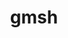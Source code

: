 ---
title: "gmsh"
layout: cache
categories: [package, develop]
meta: {"versions": ["4.13.1"], "compilers": ["gcc@=11.4.0", "oneapi@=2024.2.1"], "oss": ["ubuntu22.04"], "platforms": ["linux"], "targets": ["x86_64_v3"], "stacks": ["e4s", "e4s-oneapi", "root"], "num_specs": 31, "num_specs_by_stack": {"root": 31, "e4s": 21, "e4s-oneapi": 10}}
spec_details: [{"hash": "5e66g33pfz6q3ncf22em5ilpds5q3pyc", "compiler": "gcc@=11.4.0", "versions": ["4.13.1"], "os": "ubuntu22.04", "platform": "linux", "target": "x86_64_v3", "variants": ["+alglib", "build_system=cmake", "build_type=Release", "~cairo", "+cgns", "+compression", "~eigen", "~external", "+fltk", "generator=make", "+gmp", "~hdf5", "~ipo", "+med", "+metis", "+mmg", "+mpi", "+netgen", "~oce", "+opencascade", "~openmp", "~petsc", "~privateapi", "+shared", "~slepc", "~tetgen", "+voropp"], "stacks": ["root", "e4s"], "size": "-", "tarball": "https://binaries.spack.io/develop/build_cache/linux-ubuntu22.04-x86_64_v3/gcc-11.4.0/gmsh-4.13.1/linux-ubuntu22.04-x86_64_v3-gcc-11.4.0-gmsh-4.13.1-5e66g33pfz6q3ncf22em5ilpds5q3pyc.spack"}, {"hash": "6bityspcfg2rdswfonqh2zqh5c2mggod", "compiler": "gcc@=11.4.0", "versions": ["4.13.1"], "os": "ubuntu22.04", "platform": "linux", "target": "x86_64_v3", "variants": ["+alglib", "build_system=cmake", "build_type=Release", "~cairo", "+cgns", "+compression", "~eigen", "~external", "+fltk", "generator=make", "+gmp", "~hdf5", "~ipo", "+med", "+metis", "+mmg", "+mpi", "+netgen", "~oce", "+opencascade", "~openmp", "~petsc", "~privateapi", "+shared", "~slepc", "~tetgen", "+voropp"], "stacks": ["root", "e4s"], "size": "-", "tarball": "https://binaries.spack.io/develop/build_cache/linux-ubuntu22.04-x86_64_v3/gcc-11.4.0/gmsh-4.13.1/linux-ubuntu22.04-x86_64_v3-gcc-11.4.0-gmsh-4.13.1-6bityspcfg2rdswfonqh2zqh5c2mggod.spack"}, {"hash": "tehq4g47uuwidgozhw342iucqj26qhct", "compiler": "gcc@=11.4.0", "versions": ["4.13.1"], "os": "ubuntu22.04", "platform": "linux", "target": "x86_64_v3", "variants": ["+alglib", "build_system=cmake", "build_type=Release", "~cairo", "+cgns", "+compression", "~eigen", "~external", "+fltk", "generator=make", "+gmp", "~hdf5", "~ipo", "+med", "+metis", "+mmg", "+mpi", "+netgen", "~oce", "+opencascade", "~openmp", "~petsc", "~privateapi", "+shared", "~slepc", "~tetgen", "+voropp"], "stacks": ["root", "e4s"], "size": "-", "tarball": "https://binaries.spack.io/develop/build_cache/linux-ubuntu22.04-x86_64_v3/gcc-11.4.0/gmsh-4.13.1/linux-ubuntu22.04-x86_64_v3-gcc-11.4.0-gmsh-4.13.1-tehq4g47uuwidgozhw342iucqj26qhct.spack"}, {"hash": "ke4wgxuwg65lyyoiog6xwpciqpllmioq", "compiler": "gcc@=11.4.0", "versions": ["4.13.1"], "os": "ubuntu22.04", "platform": "linux", "target": "x86_64_v3", "variants": ["+alglib", "build_system=cmake", "build_type=Release", "~cairo", "+cgns", "+compression", "~eigen", "~external", "+fltk", "generator=make", "+gmp", "~hdf5", "~ipo", "+med", "+metis", "+mmg", "+mpi", "+netgen", "~oce", "+opencascade", "~openmp", "~petsc", "~privateapi", "+shared", "~slepc", "~tetgen", "+voropp"], "stacks": ["root", "e4s"], "size": "-", "tarball": "https://binaries.spack.io/develop/build_cache/linux-ubuntu22.04-x86_64_v3/gcc-11.4.0/gmsh-4.13.1/linux-ubuntu22.04-x86_64_v3-gcc-11.4.0-gmsh-4.13.1-ke4wgxuwg65lyyoiog6xwpciqpllmioq.spack"}, {"hash": "3xomu3tslflwvd5cayxqakozhc5t7uvg", "compiler": "gcc@=11.4.0", "versions": ["4.13.1"], "os": "ubuntu22.04", "platform": "linux", "target": "x86_64_v3", "variants": ["+alglib", "build_system=cmake", "build_type=Release", "~cairo", "+cgns", "+compression", "~eigen", "~external", "+fltk", "generator=make", "+gmp", "~hdf5", "~ipo", "+med", "+metis", "+mmg", "+mpi", "+netgen", "~oce", "+opencascade", "~openmp", "~petsc", "~privateapi", "+shared", "~slepc", "~tetgen", "+voropp"], "stacks": ["root", "e4s"], "size": "-", "tarball": "https://binaries.spack.io/develop/build_cache/linux-ubuntu22.04-x86_64_v3/gcc-11.4.0/gmsh-4.13.1/linux-ubuntu22.04-x86_64_v3-gcc-11.4.0-gmsh-4.13.1-3xomu3tslflwvd5cayxqakozhc5t7uvg.spack"}, {"hash": "z5cmj3rk4tjj5q7pmy5yajpbh5cwvu6d", "compiler": "gcc@=11.4.0", "versions": ["4.13.1"], "os": "ubuntu22.04", "platform": "linux", "target": "x86_64_v3", "variants": ["+alglib", "build_system=cmake", "build_type=Release", "~cairo", "+cgns", "+compression", "~eigen", "~external", "+fltk", "generator=make", "+gmp", "~hdf5", "~ipo", "+med", "+metis", "+mmg", "+mpi", "+netgen", "~oce", "+opencascade", "~openmp", "~petsc", "~privateapi", "+shared", "~slepc", "~tetgen", "+voropp"], "stacks": ["root", "e4s"], "size": "-", "tarball": "https://binaries.spack.io/develop/build_cache/linux-ubuntu22.04-x86_64_v3/gcc-11.4.0/gmsh-4.13.1/linux-ubuntu22.04-x86_64_v3-gcc-11.4.0-gmsh-4.13.1-z5cmj3rk4tjj5q7pmy5yajpbh5cwvu6d.spack"}, {"hash": "bndo65bovt4shf6iu3wjqevrbgk7dmuv", "compiler": "gcc@=11.4.0", "versions": ["4.13.1"], "os": "ubuntu22.04", "platform": "linux", "target": "x86_64_v3", "variants": ["+alglib", "build_system=cmake", "build_type=Release", "~cairo", "+cgns", "+compression", "~eigen", "~external", "+fltk", "generator=make", "+gmp", "~hdf5", "~ipo", "+med", "+metis", "+mmg", "+mpi", "+netgen", "~oce", "+opencascade", "~openmp", "~petsc", "~privateapi", "+shared", "~slepc", "~tetgen", "+voropp"], "stacks": ["root", "e4s"], "size": "-", "tarball": "https://binaries.spack.io/develop/build_cache/linux-ubuntu22.04-x86_64_v3/gcc-11.4.0/gmsh-4.13.1/linux-ubuntu22.04-x86_64_v3-gcc-11.4.0-gmsh-4.13.1-bndo65bovt4shf6iu3wjqevrbgk7dmuv.spack"}, {"hash": "to6irdriiaitf6lmwjbhqxwtffy7ee72", "compiler": "gcc@=11.4.0", "versions": ["4.13.1"], "os": "ubuntu22.04", "platform": "linux", "target": "x86_64_v3", "variants": ["+alglib", "build_system=cmake", "build_type=Release", "~cairo", "+cgns", "+compression", "~eigen", "~external", "+fltk", "generator=make", "+gmp", "~hdf5", "~ipo", "+med", "+metis", "+mmg", "+mpi", "+netgen", "~oce", "+opencascade", "~openmp", "~petsc", "~privateapi", "+shared", "~slepc", "~tetgen", "+voropp"], "stacks": ["root", "e4s"], "size": "-", "tarball": "https://binaries.spack.io/develop/build_cache/linux-ubuntu22.04-x86_64_v3/gcc-11.4.0/gmsh-4.13.1/linux-ubuntu22.04-x86_64_v3-gcc-11.4.0-gmsh-4.13.1-to6irdriiaitf6lmwjbhqxwtffy7ee72.spack"}, {"hash": "g7yoy4ragty7q2womhcehvq7ru6ocivv", "compiler": "gcc@=11.4.0", "versions": ["4.13.1"], "os": "ubuntu22.04", "platform": "linux", "target": "x86_64_v3", "variants": ["+alglib", "build_system=cmake", "build_type=Release", "~cairo", "+cgns", "+compression", "~eigen", "~external", "+fltk", "generator=make", "+gmp", "~hdf5", "~ipo", "+med", "+metis", "+mmg", "+mpi", "+netgen", "~oce", "+opencascade", "~openmp", "~petsc", "~privateapi", "+shared", "~slepc", "~tetgen", "+voropp"], "stacks": ["root", "e4s"], "size": "-", "tarball": "https://binaries.spack.io/develop/build_cache/linux-ubuntu22.04-x86_64_v3/gcc-11.4.0/gmsh-4.13.1/linux-ubuntu22.04-x86_64_v3-gcc-11.4.0-gmsh-4.13.1-g7yoy4ragty7q2womhcehvq7ru6ocivv.spack"}, {"hash": "5yrajsoc7q2af72krz2abplwuqk7fh3l", "compiler": "gcc@=11.4.0", "versions": ["4.13.1"], "os": "ubuntu22.04", "platform": "linux", "target": "x86_64_v3", "variants": ["+alglib", "build_system=cmake", "build_type=Release", "~cairo", "+cgns", "+compression", "~eigen", "~external", "+fltk", "generator=make", "+gmp", "~hdf5", "~ipo", "+med", "+metis", "+mmg", "+mpi", "+netgen", "~oce", "+opencascade", "~openmp", "~petsc", "~privateapi", "+shared", "~slepc", "~tetgen", "+voropp"], "stacks": ["root", "e4s"], "size": "-", "tarball": "https://binaries.spack.io/develop/build_cache/linux-ubuntu22.04-x86_64_v3/gcc-11.4.0/gmsh-4.13.1/linux-ubuntu22.04-x86_64_v3-gcc-11.4.0-gmsh-4.13.1-5yrajsoc7q2af72krz2abplwuqk7fh3l.spack"}, {"hash": "t7oudfuz4hl37st77an4p6xrbpvc2lml", "compiler": "gcc@=11.4.0", "versions": ["4.13.1"], "os": "ubuntu22.04", "platform": "linux", "target": "x86_64_v3", "variants": ["+alglib", "build_system=cmake", "build_type=Release", "~cairo", "+cgns", "+compression", "~eigen", "~external", "+fltk", "generator=make", "+gmp", "~hdf5", "~ipo", "+med", "+metis", "+mmg", "+mpi", "+netgen", "~oce", "+opencascade", "~openmp", "~petsc", "~privateapi", "+shared", "~slepc", "~tetgen", "+voropp"], "stacks": ["root", "e4s"], "size": "-", "tarball": "https://binaries.spack.io/develop/build_cache/linux-ubuntu22.04-x86_64_v3/gcc-11.4.0/gmsh-4.13.1/linux-ubuntu22.04-x86_64_v3-gcc-11.4.0-gmsh-4.13.1-t7oudfuz4hl37st77an4p6xrbpvc2lml.spack"}, {"hash": "ul4b2b3vqzdfvblbdu5odsenrri2bvmj", "compiler": "gcc@=11.4.0", "versions": ["4.13.1"], "os": "ubuntu22.04", "platform": "linux", "target": "x86_64_v3", "variants": ["+alglib", "build_system=cmake", "build_type=Release", "~cairo", "+cgns", "+compression", "~eigen", "~external", "+fltk", "generator=make", "+gmp", "~hdf5", "~ipo", "+med", "+metis", "+mmg", "+mpi", "+netgen", "~oce", "+opencascade", "~openmp", "~petsc", "~privateapi", "+shared", "~slepc", "~tetgen", "+voropp"], "stacks": ["root", "e4s"], "size": "-", "tarball": "https://binaries.spack.io/develop/build_cache/linux-ubuntu22.04-x86_64_v3/gcc-11.4.0/gmsh-4.13.1/linux-ubuntu22.04-x86_64_v3-gcc-11.4.0-gmsh-4.13.1-ul4b2b3vqzdfvblbdu5odsenrri2bvmj.spack"}, {"hash": "vjck57zuia74pdwbadoudj2pjnmxeeoi", "compiler": "gcc@=11.4.0", "versions": ["4.13.1"], "os": "ubuntu22.04", "platform": "linux", "target": "x86_64_v3", "variants": ["+alglib", "build_system=cmake", "build_type=Release", "~cairo", "+cgns", "+compression", "~eigen", "~external", "+fltk", "generator=make", "+gmp", "~hdf5", "~ipo", "+med", "+metis", "+mmg", "+mpi", "+netgen", "~oce", "+opencascade", "~openmp", "~petsc", "~privateapi", "+shared", "~slepc", "~tetgen", "+voropp"], "stacks": ["root", "e4s"], "size": "-", "tarball": "https://binaries.spack.io/develop/build_cache/linux-ubuntu22.04-x86_64_v3/gcc-11.4.0/gmsh-4.13.1/linux-ubuntu22.04-x86_64_v3-gcc-11.4.0-gmsh-4.13.1-vjck57zuia74pdwbadoudj2pjnmxeeoi.spack"}, {"hash": "qmo6epcmhdbflkc4ss5fpv3roubzhu4z", "compiler": "gcc@=11.4.0", "versions": ["4.13.1"], "os": "ubuntu22.04", "platform": "linux", "target": "x86_64_v3", "variants": ["+alglib", "build_system=cmake", "build_type=Release", "~cairo", "+cgns", "+compression", "~eigen", "~external", "+fltk", "generator=make", "+gmp", "~hdf5", "~ipo", "+med", "+metis", "+mmg", "+mpi", "+netgen", "~oce", "+opencascade", "~openmp", "~petsc", "~privateapi", "+shared", "~slepc", "~tetgen", "+voropp"], "stacks": ["root", "e4s"], "size": "-", "tarball": "https://binaries.spack.io/develop/build_cache/linux-ubuntu22.04-x86_64_v3/gcc-11.4.0/gmsh-4.13.1/linux-ubuntu22.04-x86_64_v3-gcc-11.4.0-gmsh-4.13.1-qmo6epcmhdbflkc4ss5fpv3roubzhu4z.spack"}, {"hash": "lxf5gksvzqrgwtnexvtxhm4rrauaxvkc", "compiler": "gcc@=11.4.0", "versions": ["4.13.1"], "os": "ubuntu22.04", "platform": "linux", "target": "x86_64_v3", "variants": ["+alglib", "build_system=cmake", "build_type=Release", "~cairo", "+cgns", "+compression", "~eigen", "~external", "+fltk", "generator=make", "+gmp", "~hdf5", "~ipo", "+med", "+metis", "+mmg", "+mpi", "+netgen", "~oce", "+opencascade", "~openmp", "~petsc", "~privateapi", "+shared", "~slepc", "~tetgen", "+voropp"], "stacks": ["root", "e4s"], "size": "-", "tarball": "https://binaries.spack.io/develop/build_cache/linux-ubuntu22.04-x86_64_v3/gcc-11.4.0/gmsh-4.13.1/linux-ubuntu22.04-x86_64_v3-gcc-11.4.0-gmsh-4.13.1-lxf5gksvzqrgwtnexvtxhm4rrauaxvkc.spack"}, {"hash": "a6znpa3lyzcwml3b6dogsysryvtov7ze", "compiler": "gcc@=11.4.0", "versions": ["4.13.1"], "os": "ubuntu22.04", "platform": "linux", "target": "x86_64_v3", "variants": ["+alglib", "build_system=cmake", "build_type=Release", "~cairo", "+cgns", "+compression", "~eigen", "~external", "+fltk", "generator=make", "+gmp", "~hdf5", "~ipo", "+med", "+metis", "+mmg", "+mpi", "+netgen", "~oce", "+opencascade", "~openmp", "~petsc", "~privateapi", "+shared", "~slepc", "~tetgen", "+voropp"], "stacks": ["root", "e4s"], "size": "-", "tarball": "https://binaries.spack.io/develop/build_cache/linux-ubuntu22.04-x86_64_v3/gcc-11.4.0/gmsh-4.13.1/linux-ubuntu22.04-x86_64_v3-gcc-11.4.0-gmsh-4.13.1-a6znpa3lyzcwml3b6dogsysryvtov7ze.spack"}, {"hash": "xal6itzfrdorcutu5lfdco33bsnviwg2", "compiler": "gcc@=11.4.0", "versions": ["4.13.1"], "os": "ubuntu22.04", "platform": "linux", "target": "x86_64_v3", "variants": ["+alglib", "build_system=cmake", "build_type=Release", "~cairo", "+cgns", "+compression", "~eigen", "~external", "+fltk", "generator=make", "+gmp", "~hdf5", "~ipo", "+med", "+metis", "+mmg", "+mpi", "+netgen", "~oce", "+opencascade", "~openmp", "~petsc", "~privateapi", "+shared", "~slepc", "~tetgen", "+voropp"], "stacks": ["root", "e4s"], "size": "-", "tarball": "https://binaries.spack.io/develop/build_cache/linux-ubuntu22.04-x86_64_v3/gcc-11.4.0/gmsh-4.13.1/linux-ubuntu22.04-x86_64_v3-gcc-11.4.0-gmsh-4.13.1-xal6itzfrdorcutu5lfdco33bsnviwg2.spack"}, {"hash": "rtmjlfv6fpyspozw2leoisnhasek2gas", "compiler": "gcc@=11.4.0", "versions": ["4.13.1"], "os": "ubuntu22.04", "platform": "linux", "target": "x86_64_v3", "variants": ["+alglib", "build_system=cmake", "build_type=Release", "~cairo", "+cgns", "+compression", "~eigen", "~external", "+fltk", "generator=make", "+gmp", "~hdf5", "~ipo", "+med", "+metis", "+mmg", "+mpi", "+netgen", "~oce", "+opencascade", "~openmp", "~petsc", "~privateapi", "+shared", "~slepc", "~tetgen", "+voropp"], "stacks": ["root", "e4s"], "size": "-", "tarball": "https://binaries.spack.io/develop/build_cache/linux-ubuntu22.04-x86_64_v3/gcc-11.4.0/gmsh-4.13.1/linux-ubuntu22.04-x86_64_v3-gcc-11.4.0-gmsh-4.13.1-rtmjlfv6fpyspozw2leoisnhasek2gas.spack"}, {"hash": "4ytdt4czkqditm5o22tbdloihivuo7on", "compiler": "gcc@=11.4.0", "versions": ["4.13.1"], "os": "ubuntu22.04", "platform": "linux", "target": "x86_64_v3", "variants": ["+alglib", "build_system=cmake", "build_type=Release", "~cairo", "+cgns", "+compression", "~eigen", "~external", "+fltk", "generator=make", "+gmp", "~hdf5", "~ipo", "+med", "+metis", "+mmg", "+mpi", "+netgen", "~oce", "+opencascade", "~openmp", "~petsc", "~privateapi", "+shared", "~slepc", "~tetgen", "+voropp"], "stacks": ["root", "e4s"], "size": "-", "tarball": "https://binaries.spack.io/develop/build_cache/linux-ubuntu22.04-x86_64_v3/gcc-11.4.0/gmsh-4.13.1/linux-ubuntu22.04-x86_64_v3-gcc-11.4.0-gmsh-4.13.1-4ytdt4czkqditm5o22tbdloihivuo7on.spack"}, {"hash": "baenxyqy4aqsfsnbd2cc2dukesvxvmlc", "compiler": "gcc@=11.4.0", "versions": ["4.13.1"], "os": "ubuntu22.04", "platform": "linux", "target": "x86_64_v3", "variants": ["+alglib", "build_system=cmake", "build_type=Release", "~cairo", "+cgns", "+compression", "~eigen", "~external", "+fltk", "generator=make", "+gmp", "~hdf5", "~ipo", "+med", "+metis", "+mmg", "+mpi", "+netgen", "~oce", "+opencascade", "~openmp", "~petsc", "~privateapi", "+shared", "~slepc", "~tetgen", "+voropp"], "stacks": ["root", "e4s"], "size": "-", "tarball": "https://binaries.spack.io/develop/build_cache/linux-ubuntu22.04-x86_64_v3/gcc-11.4.0/gmsh-4.13.1/linux-ubuntu22.04-x86_64_v3-gcc-11.4.0-gmsh-4.13.1-baenxyqy4aqsfsnbd2cc2dukesvxvmlc.spack"}, {"hash": "xtlx5vj2j7537yvth3c6zg7vez74ohnp", "compiler": "gcc@=11.4.0", "versions": ["4.13.1"], "os": "ubuntu22.04", "platform": "linux", "target": "x86_64_v3", "variants": ["+alglib", "build_system=cmake", "build_type=Release", "~cairo", "+cgns", "+compression", "~eigen", "~external", "+fltk", "generator=make", "+gmp", "~hdf5", "~ipo", "+med", "+metis", "+mmg", "+mpi", "+netgen", "~oce", "+opencascade", "~openmp", "~petsc", "~privateapi", "+shared", "~slepc", "~tetgen", "+voropp"], "stacks": ["root", "e4s"], "size": "-", "tarball": "https://binaries.spack.io/develop/build_cache/linux-ubuntu22.04-x86_64_v3/gcc-11.4.0/gmsh-4.13.1/linux-ubuntu22.04-x86_64_v3-gcc-11.4.0-gmsh-4.13.1-xtlx5vj2j7537yvth3c6zg7vez74ohnp.spack"}, {"hash": "ctk7bv34t35gwaii27o54bxdj7jgjhaz", "compiler": "oneapi@=2024.2.1", "versions": ["4.13.1"], "os": "ubuntu22.04", "platform": "linux", "target": "x86_64_v3", "variants": ["+alglib", "build_system=cmake", "build_type=Release", "~cairo", "+cgns", "+compression", "~eigen", "~external", "+fltk", "generator=make", "+gmp", "~hdf5", "~ipo", "+med", "+metis", "+mmg", "+mpi", "+netgen", "~oce", "+opencascade", "~openmp", "~petsc", "~privateapi", "+shared", "~slepc", "~tetgen", "+voropp"], "stacks": ["root", "e4s-oneapi"], "size": "-", "tarball": "https://binaries.spack.io/develop/build_cache/linux-ubuntu22.04-x86_64_v3/oneapi-2024.2.1/gmsh-4.13.1/linux-ubuntu22.04-x86_64_v3-oneapi-2024.2.1-gmsh-4.13.1-ctk7bv34t35gwaii27o54bxdj7jgjhaz.spack"}, {"hash": "t4mr75fjcy5q77aphjfjy5nt5vabl6dn", "compiler": "oneapi@=2024.2.1", "versions": ["4.13.1"], "os": "ubuntu22.04", "platform": "linux", "target": "x86_64_v3", "variants": ["+alglib", "build_system=cmake", "build_type=Release", "~cairo", "+cgns", "+compression", "~eigen", "~external", "+fltk", "generator=make", "+gmp", "~hdf5", "~ipo", "+med", "+metis", "+mmg", "+mpi", "+netgen", "~oce", "+opencascade", "~openmp", "~petsc", "~privateapi", "+shared", "~slepc", "~tetgen", "+voropp"], "stacks": ["root", "e4s-oneapi"], "size": "-", "tarball": "https://binaries.spack.io/develop/build_cache/linux-ubuntu22.04-x86_64_v3/oneapi-2024.2.1/gmsh-4.13.1/linux-ubuntu22.04-x86_64_v3-oneapi-2024.2.1-gmsh-4.13.1-t4mr75fjcy5q77aphjfjy5nt5vabl6dn.spack"}, {"hash": "bmauunkpsykel7dch6ih5cikogucypvm", "compiler": "oneapi@=2024.2.1", "versions": ["4.13.1"], "os": "ubuntu22.04", "platform": "linux", "target": "x86_64_v3", "variants": ["+alglib", "build_system=cmake", "build_type=Release", "~cairo", "+cgns", "+compression", "~eigen", "~external", "+fltk", "generator=make", "+gmp", "~hdf5", "~ipo", "+med", "+metis", "+mmg", "+mpi", "+netgen", "~oce", "+opencascade", "~openmp", "~petsc", "~privateapi", "+shared", "~slepc", "~tetgen", "+voropp"], "stacks": ["root", "e4s-oneapi"], "size": "-", "tarball": "https://binaries.spack.io/develop/build_cache/linux-ubuntu22.04-x86_64_v3/oneapi-2024.2.1/gmsh-4.13.1/linux-ubuntu22.04-x86_64_v3-oneapi-2024.2.1-gmsh-4.13.1-bmauunkpsykel7dch6ih5cikogucypvm.spack"}, {"hash": "k4n5mfuhgeyhsv24w2ndc2dijo7h572i", "compiler": "oneapi@=2024.2.1", "versions": ["4.13.1"], "os": "ubuntu22.04", "platform": "linux", "target": "x86_64_v3", "variants": ["+alglib", "build_system=cmake", "build_type=Release", "~cairo", "+cgns", "+compression", "~eigen", "~external", "+fltk", "generator=make", "+gmp", "~hdf5", "~ipo", "+med", "+metis", "+mmg", "+mpi", "+netgen", "~oce", "+opencascade", "~openmp", "~petsc", "~privateapi", "+shared", "~slepc", "~tetgen", "+voropp"], "stacks": ["root", "e4s-oneapi"], "size": "-", "tarball": "https://binaries.spack.io/develop/build_cache/linux-ubuntu22.04-x86_64_v3/oneapi-2024.2.1/gmsh-4.13.1/linux-ubuntu22.04-x86_64_v3-oneapi-2024.2.1-gmsh-4.13.1-k4n5mfuhgeyhsv24w2ndc2dijo7h572i.spack"}, {"hash": "zknbpsumta5imserv3vy6iu5nn4amjpk", "compiler": "oneapi@=2024.2.1", "versions": ["4.13.1"], "os": "ubuntu22.04", "platform": "linux", "target": "x86_64_v3", "variants": ["+alglib", "build_system=cmake", "build_type=Release", "~cairo", "+cgns", "+compression", "~eigen", "~external", "+fltk", "generator=make", "+gmp", "~hdf5", "~ipo", "+med", "+metis", "+mmg", "+mpi", "+netgen", "~oce", "+opencascade", "~openmp", "~petsc", "~privateapi", "+shared", "~slepc", "~tetgen", "+voropp"], "stacks": ["root", "e4s-oneapi"], "size": "-", "tarball": "https://binaries.spack.io/develop/build_cache/linux-ubuntu22.04-x86_64_v3/oneapi-2024.2.1/gmsh-4.13.1/linux-ubuntu22.04-x86_64_v3-oneapi-2024.2.1-gmsh-4.13.1-zknbpsumta5imserv3vy6iu5nn4amjpk.spack"}, {"hash": "v2kqohnp2sd2qdthrvbd74lkl3daqxmd", "compiler": "oneapi@=2024.2.1", "versions": ["4.13.1"], "os": "ubuntu22.04", "platform": "linux", "target": "x86_64_v3", "variants": ["+alglib", "build_system=cmake", "build_type=Release", "~cairo", "+cgns", "+compression", "~eigen", "~external", "+fltk", "generator=make", "+gmp", "~hdf5", "~ipo", "+med", "+metis", "+mmg", "+mpi", "+netgen", "~oce", "+opencascade", "~openmp", "~petsc", "~privateapi", "+shared", "~slepc", "~tetgen", "+voropp"], "stacks": ["root", "e4s-oneapi"], "size": "-", "tarball": "https://binaries.spack.io/develop/build_cache/linux-ubuntu22.04-x86_64_v3/oneapi-2024.2.1/gmsh-4.13.1/linux-ubuntu22.04-x86_64_v3-oneapi-2024.2.1-gmsh-4.13.1-v2kqohnp2sd2qdthrvbd74lkl3daqxmd.spack"}, {"hash": "h3qakxv76qzxyeht4vzfqv2kmerh42zk", "compiler": "oneapi@=2024.2.1", "versions": ["4.13.1"], "os": "ubuntu22.04", "platform": "linux", "target": "x86_64_v3", "variants": ["+alglib", "build_system=cmake", "build_type=Release", "~cairo", "+cgns", "+compression", "~eigen", "~external", "+fltk", "generator=make", "+gmp", "~hdf5", "~ipo", "+med", "+metis", "+mmg", "+mpi", "+netgen", "~oce", "+opencascade", "~openmp", "~petsc", "~privateapi", "+shared", "~slepc", "~tetgen", "+voropp"], "stacks": ["root", "e4s-oneapi"], "size": "-", "tarball": "https://binaries.spack.io/develop/build_cache/linux-ubuntu22.04-x86_64_v3/oneapi-2024.2.1/gmsh-4.13.1/linux-ubuntu22.04-x86_64_v3-oneapi-2024.2.1-gmsh-4.13.1-h3qakxv76qzxyeht4vzfqv2kmerh42zk.spack"}, {"hash": "xbjlo6frolikpw2lctgx6ahew2ykv6ue", "compiler": "oneapi@=2024.2.1", "versions": ["4.13.1"], "os": "ubuntu22.04", "platform": "linux", "target": "x86_64_v3", "variants": ["+alglib", "build_system=cmake", "build_type=Release", "~cairo", "+cgns", "+compression", "~eigen", "~external", "+fltk", "generator=make", "+gmp", "~hdf5", "~ipo", "+med", "+metis", "+mmg", "+mpi", "+netgen", "~oce", "+opencascade", "~openmp", "~petsc", "~privateapi", "+shared", "~slepc", "~tetgen", "+voropp"], "stacks": ["root", "e4s-oneapi"], "size": "-", "tarball": "https://binaries.spack.io/develop/build_cache/linux-ubuntu22.04-x86_64_v3/oneapi-2024.2.1/gmsh-4.13.1/linux-ubuntu22.04-x86_64_v3-oneapi-2024.2.1-gmsh-4.13.1-xbjlo6frolikpw2lctgx6ahew2ykv6ue.spack"}, {"hash": "za7dw6j5yrm6nmjgmfx6qzwe354wyxaj", "compiler": "oneapi@=2024.2.1", "versions": ["4.13.1"], "os": "ubuntu22.04", "platform": "linux", "target": "x86_64_v3", "variants": ["+alglib", "build_system=cmake", "build_type=Release", "~cairo", "+cgns", "+compression", "~eigen", "~external", "+fltk", "generator=make", "+gmp", "~hdf5", "~ipo", "+med", "+metis", "+mmg", "+mpi", "+netgen", "~oce", "+opencascade", "~openmp", "~petsc", "~privateapi", "+shared", "~slepc", "~tetgen", "+voropp"], "stacks": ["root", "e4s-oneapi"], "size": "-", "tarball": "https://binaries.spack.io/develop/build_cache/linux-ubuntu22.04-x86_64_v3/oneapi-2024.2.1/gmsh-4.13.1/linux-ubuntu22.04-x86_64_v3-oneapi-2024.2.1-gmsh-4.13.1-za7dw6j5yrm6nmjgmfx6qzwe354wyxaj.spack"}, {"hash": "v4zlg6ajqojhfnrcc3l6firltsmdfiqt", "compiler": "oneapi@=2024.2.1", "versions": ["4.13.1"], "os": "ubuntu22.04", "platform": "linux", "target": "x86_64_v3", "variants": ["+alglib", "build_system=cmake", "build_type=Release", "~cairo", "+cgns", "+compression", "~eigen", "~external", "+fltk", "generator=make", "+gmp", "~hdf5", "~ipo", "+med", "+metis", "+mmg", "+mpi", "+netgen", "~oce", "+opencascade", "~openmp", "~petsc", "~privateapi", "+shared", "~slepc", "~tetgen", "+voropp"], "stacks": ["root", "e4s-oneapi"], "size": "-", "tarball": "https://binaries.spack.io/develop/build_cache/linux-ubuntu22.04-x86_64_v3/oneapi-2024.2.1/gmsh-4.13.1/linux-ubuntu22.04-x86_64_v3-oneapi-2024.2.1-gmsh-4.13.1-v4zlg6ajqojhfnrcc3l6firltsmdfiqt.spack"}]
---